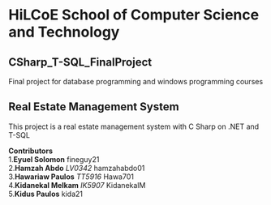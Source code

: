 # HiLCoE School of Computer Science and Technology

## CSharp_T-SQL_FinalProject 
Final project for database programming and windows programming courses 

## Real Estate Management System
  This project is a real estate management system with C Sharp on .NET and T-SQL
  






**Contributors**              
  1.**Eyuel Solomon**                   fineguy21  
  2.**Hamzah Abdo**         _LV0342_      hamzahabdo01  
  3.**Hawariaw Paulos**     _TT5916_      Hawa701  
  4.**Kidanekal Melkam**    _IK5907_      KidanekalM  
  5.**Kidus Paulos**                    kida21  
